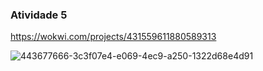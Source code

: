 ### Atividade 5

https://wokwi.com/projects/431559611880589313

![443677666-3c3f07e4-e069-4ec9-a250-1322d68e4d91](https://github.com/user-attachments/assets/fe57fc46-8f5f-4eff-bfbd-6a0b4f1c62d1)
